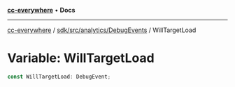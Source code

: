 [**cc-everywhere**](../../../../../index.md) • **Docs**

***

[cc-everywhere](../../../../../index.md) / [sdk/src/analytics/DebugEvents](../index.md) / WillTargetLoad

# Variable: WillTargetLoad

```ts
const WillTargetLoad: DebugEvent;
```
